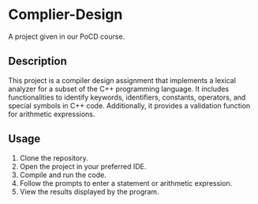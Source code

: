 # Complier-Design
A project given in our PoCD course.

## Description
This project is a compiler design assignment that implements a lexical analyzer for a subset of the C++ programming language. It includes functionalities to identify keywords, identifiers, constants, operators, and special symbols in C++ code. Additionally, it provides a validation function for arithmetic expressions.

## Usage
1. Clone the repository.
2. Open the project in your preferred IDE.
3. Compile and run the code.
4. Follow the prompts to enter a statement or arithmetic expression.
5. View the results displayed by the program.
